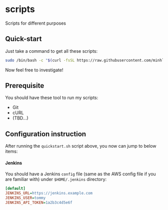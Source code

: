 # scripts
Scripts for different purposes

## Quick-start

Just take a command to get all these scripts:

```sh
sudo /bin/bash -c "$(curl -fsSL https://raw.githubusercontent.com/minhluantran017/scripts/master/quickstart.sh)"
```

Now feel free to investigate!

## Prerequisite

You should have these tool to run my scripts:
* Git
* cURL
* (TBD...)

## Configuration instruction

After running the `quickstart.sh` script above, you now can jump to below items:

#### Jenkins

You should have a Jenkins `config` file (same as the AWS config file if you are familiar with)
under `$HOME/.jenkins` directory:

```ini
[default]
JENKINS_URL=https://jenkins.example.com
JENKINS_USER=tommy
JENKINS_API_TOKEN=1a2b3c4d5e6f
```
